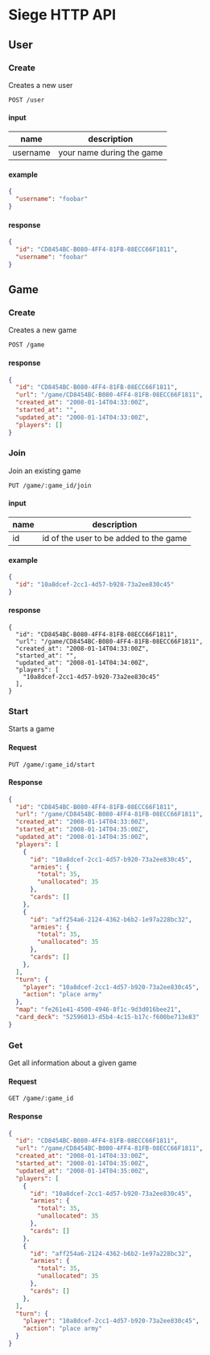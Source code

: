 # Siege HTTP API

## User

### Create

Creates a new user

```
POST /user
```

#### input

name | description
---|---
username | your name during the game

#### example

```json
{
  "username": "foobar"
}
```

#### response

```json
{
  "id": "CD8454BC-B080-4FF4-81FB-08ECC66F1811",
  "username": "foobar"
}
```

## Game

### Create

Creates a new game

```
POST /game
```

#### response

```json
{
  "id": "CD8454BC-B080-4FF4-81FB-08ECC66F1811",
  "url": "/game/CD8454BC-B080-4FF4-81FB-08ECC66F1811",
  "created_at": "2008-01-14T04:33:00Z",
  "started_at": "",
  "updated_at": "2008-01-14T04:33:00Z",
  "players": []
}
```

### Join

Join an existing game

```
PUT /game/:game_id/join
```

#### input

name | description
---|---
id | id of the user to be added to the game

#### example

```json
{
  "id": "10a8dcef-2cc1-4d57-b920-73a2ee830c45"
}
```

#### response

```
{
  "id": "CD8454BC-B080-4FF4-81FB-08ECC66F1811",
  "url": "/game/CD8454BC-B080-4FF4-81FB-08ECC66F1811",
  "created_at": "2008-01-14T04:33:00Z",
  "started_at": "",
  "updated_at": "2008-01-14T04:34:00Z",
  "players": [
    "10a8dcef-2cc1-4d57-b920-73a2ee830c45"
  ],
}
```

### Start

Starts a game

#### Request

```
PUT /game/:game_id/start
```

#### Response

```json
{
  "id": "CD8454BC-B080-4FF4-81FB-08ECC66F1811",
  "url": "/game/CD8454BC-B080-4FF4-81FB-08ECC66F1811",
  "created_at": "2008-01-14T04:33:00Z",
  "started_at": "2008-01-14T04:35:00Z",
  "updated_at": "2008-01-14T04:35:00Z",
  "players": [
    {
      "id": "10a8dcef-2cc1-4d57-b920-73a2ee830c45",
      "armies": {
        "total": 35,
        "unallocated": 35
      },
      "cards": []
    },
    {
      "id": "aff254a6-2124-4362-b6b2-1e97a228bc32",
      "armies": {
        "total": 35,
        "unallocated": 35
      },
      "cards": []
    },
  ],
  "turn": {
    "player": "10a8dcef-2cc1-4d57-b920-73a2ee830c45",
    "action": "place army"
  },
  "map": "fe261e41-4500-4946-8f1c-9d3d016bee21",
  "card_deck": "52596013-d5b4-4c15-b17c-f600be713e83"
}
```

### Get

Get all information about a given game

#### Request

```
GET /game/:game_id
```

#### Response

```json
{
  "id": "CD8454BC-B080-4FF4-81FB-08ECC66F1811",
  "url": "/game/CD8454BC-B080-4FF4-81FB-08ECC66F1811",
  "created_at": "2008-01-14T04:33:00Z",
  "started_at": "2008-01-14T04:35:00Z",
  "updated_at": "2008-01-14T04:35:00Z",
  "players": [
    {
      "id": "10a8dcef-2cc1-4d57-b920-73a2ee830c45",
      "armies": {
        "total": 35,
        "unallocated": 35
      },
      "cards": []
    },
    {
      "id": "aff254a6-2124-4362-b6b2-1e97a228bc32",
      "armies": {
        "total": 35,
        "unallocated": 35
      },
      "cards": []
    },
  ],
  "turn": {
    "player": "10a8dcef-2cc1-4d57-b920-73a2ee830c45",
    "action": "place army"
  }
}
```
